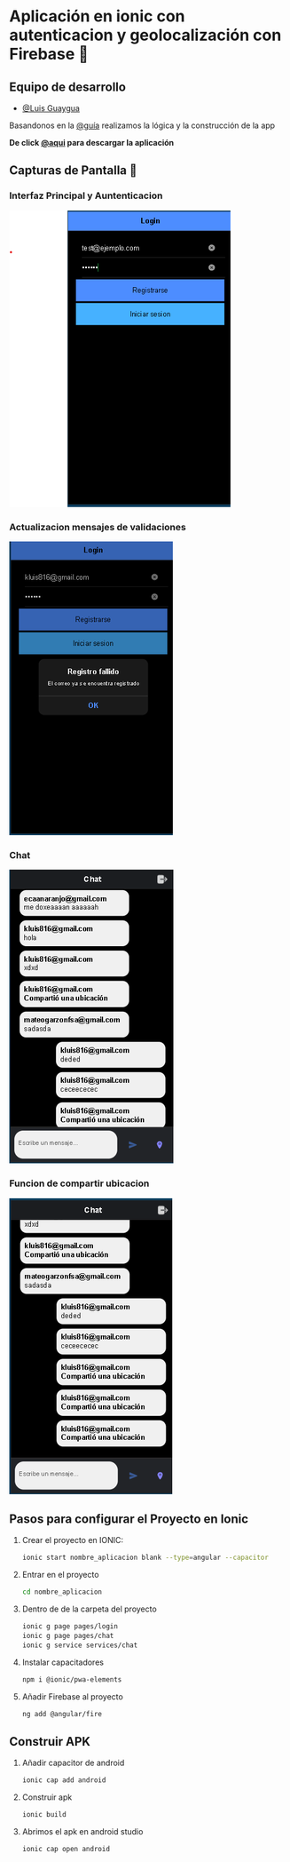 

# Aplicación en ionic con autenticacion y geolocalización con Firebase 📱

## Equipo de desarrollo

- [@Luis Guaygua](https://github.com/Kr-luis)


Basandonos en la [@guía](https://ionicframework.com/docs/native/geolocation) realizamos la lógica y la construcción de la app

**De click [@aqui](https://github.com/Kr-luis/Repaso_Ionic/blob/main/Repaso_ionic.apk) para descargar la aplicación**


## Capturas de Pantalla 📸


### Interfaz Principal y Auntenticacion

![login](https://github.com/Kr-luis/Repaso_Ionic/blob/main/src/assets/Capturas/Login.png?raw=true)

### Actualizacion mensajes de validaciones

![validaciones](https://github.com/Kr-luis/Repaso_Ionic/blob/main/src/assets/Capturas/Validaciones%20corregidas.png?raw=true)

### Chat

![chat](https://github.com/Kr-luis/Repaso_Ionic/blob/main/src/assets/Capturas/Chat.png?raw=true)

### Funcion de compartir ubicacion

![ubicacion](https://github.com/Kr-luis/Repaso_Ionic/blob/main/src/assets/Capturas/Compartir%20ubicacion.png?raw=true)
## Pasos para configurar el Proyecto en Ionic 

1. Crear el proyecto en IONIC:
   ```bash
   ionic start nombre_aplicacion blank --type=angular --capacitor
2. Entrar en el proyecto
    ```bash
    cd nombre_aplicacion
3. Dentro de de la carpeta del proyecto
   ```bash
   ionic g page pages/login
   ionic g page pages/chat
   ionic g service services/chat
3. Instalar capacitadores 
   ```bash
   npm i @ionic/pwa-elements
4. Añadir Firebase al proyecto 
   ```bash
   ng add @angular/fire
## Construir APK
1. Añadir capacitor de android
   ```bash
   ionic cap add android
2. Construir apk
   ```bash
   ionic build
3. Abrimos el apk en android studio
   ```bash
   ionic cap open android
